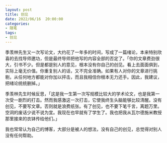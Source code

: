 ```yaml
---
layout: post
title: 创见
date: 2022/06/16  20:00:00
categories:
- 随笔
tags:
- 创见
---
```


季羡林先生又一次写论文，大约花了一年多的时间，写成了一篇绪论，本来特别欣喜的去找导师邀功，但是最终导师把他写的内容全部的否定了。「你的文章费劲很大，引书不少。但是都是别人的意见，根本没有你自己的创见。看上去面面俱到，实际上毫无价值。你重复别人的话，又不完全准确。如果有人对你的文章进行挑剔，从任何地方都能对你加以抨击，而且我相信你根本无力还手。因此，我建议，把绪论统统删掉。」

季羡林先生时候反思，「这是我一生第一次写规模比较大的学术论文，也是我第一次受一剧烈的打击。然而我感激这一次打击，它使我终生头脑能够比较清醒。没有创见，不要写文章。否则就是浪费纸张。有了创见，也不要下笔千言，离题万里。空洞的废话少说不说为宜。我现在也早就有了学生了。我也把我从瓦尔德施米教授那里接来的衣钵传给他们。」

我也常常认为自己的博客，大部分是被人的想法，没有自己的创见，总觉得对别人没有任何帮助。